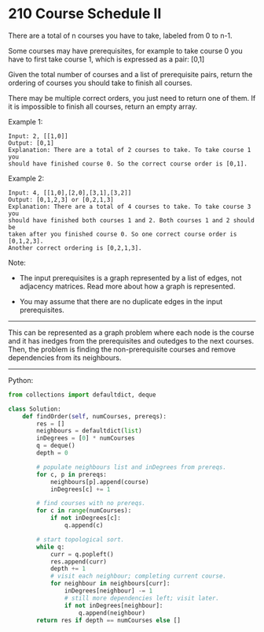 210 Course Schedule II
======================

There are a total of n courses you have to take, labeled from 0 to n-1.

Some courses may have prerequisites, for example to take course 0 you have to
first take course 1, which is expressed as a pair: [0,1]

Given the total number of courses and a list of prerequisite pairs, return the
ordering of courses you should take to finish all courses.

There may be multiple correct orders, you just need to return one of them. If
it is impossible to finish all courses, return an empty array.

Example 1:

```
Input: 2, [[1,0]] 
Output: [0,1]
Explanation: There are a total of 2 courses to take. To take course 1 you
should have finished course 0. So the correct course order is [0,1].
```

Example 2:

```
Input: 4, [[1,0],[2,0],[3,1],[3,2]]
Output: [0,1,2,3] or [0,2,1,3]
Explanation: There are a total of 4 courses to take. To take course 3 you
should have finished both courses 1 and 2. Both courses 1 and 2 should be
taken after you finished course 0. So one correct course order is [0,1,2,3].
Another correct ordering is [0,2,1,3].
```

Note:

- The input prerequisites is a graph represented by a list of edges, not
adjacency matrices. Read more about how a graph is represented.

- You may assume that there are no duplicate edges in the input prerequisites.


---

This can be represented as a graph problem where each node is the course and it
has inedges from the prerequisites and outedges to the next courses. Then, the
problem is finding the non-prerequisite courses and remove dependencies from
its neighbours.

---

Python:

```python
from collections import defaultdict, deque

class Solution:
    def findOrder(self, numCourses, prereqs):
        res = []
        neighbours = defaultdict(list)
        inDegrees = [0] * numCourses
        q = deque()
        depth = 0

        # populate neighbours list and inDegrees from prereqs.
        for c, p in prereqs:
            neighbours[p].append(course)
            inDegrees[c] += 1

        # find courses with no prereqs.
        for c in range(numCourses):
            if not inDegrees[c]:
                q.append(c)

        # start topological sort.
        while q:
            curr = q.popleft()
            res.append(curr)
            depth += 1
            # visit each neighbour; completing current course.
            for neighbour in neighbours[curr]:
                inDegrees[neighbour] -= 1
                # still more dependencies left; visit later.
                if not inDegrees[neighbour]:
                    q.append(neighbour)
        return res if depth == numCourses else []
```

